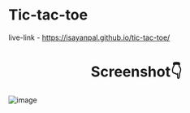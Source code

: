 # Tic-tac-toe
live-link - https://isayanpal.github.io/tic-tac-toe/

<h1 align="center">Screenshot👇</h1>

![image](https://user-images.githubusercontent.com/102523492/200357157-b6d75573-90ae-4d0c-b21a-0897ad20af80.png)
